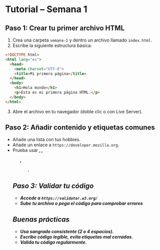 # Tutorial – Semana 1

## Paso 1: Crear tu primer archivo HTML

1. Crea una carpeta `semana-1` y dentro un archivo llamado `index.html`.
2. Escribe la siguiente estructura básica:

```html
<!DOCTYPE html>
<html lang="es">
  <head>
    <meta charset="UTF-8">
    <title>Mi primera página</title>
  </head>
  <body>
    <h1>Hola mundo</h1>
    <p>Esta es mi primera página HTML.</p>
  </body>
</html>
```

3. Abre el archivo en tu navegador (doble clic o con Live Server).

## Paso 2: Añadir contenido y etiquetas comunes

- Añade una lista con tus hobbies.
- Añade un enlace a `https://developer.mozilla.org`.
- Prueba usar <strong>, <em>, <ul>, <ol>.

## Paso 3: Validar tu código

- Accede a `https://validator.w3.org/`
- Sube tu archivo o pega el código para comprobar errores

## Buenas prácticas

- Usa sangrado consistente (2 o 4 espacios).
- Escribe código legible, evita etiquetas mal cerradas.
- Valida tu código regularmente.
